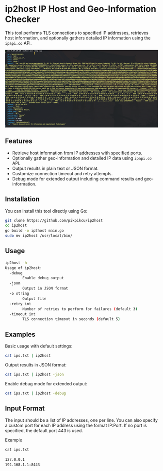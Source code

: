 # ip2host IP Host and Geo-Information Checker

This tool performs TLS connections to specified IP addresses, retrieves host information, and optionally gathers detailed IP information using the `ipapi.co` API.

![ip2host](ipinfo.png)

## Features

- Retrieve host information from IP addresses with specified ports.
- Optionally gather geo-information and detailed IP data using `ipapi.co` API.
- Output results in plain text or JSON format.
- Customize connection timeout and retry attempts.
- Debug mode for extended output including command results and geo-information.

## Installation

You can install this tool directly using Go:

```sh
git clone https://github.com/pikpikcu/ip2host
cd ip2host
go build -o ip2host main.go
sudo mv ip2host /usr/local/bin/
```
## Usage
```sh
ip2host -h
Usage of ip2host:
  -debug
        Enable debug output
  -json
        Output in JSON format
  -o string
        Output file
  -retry int
        Number of retries to perform for failures (default 3)
  -timeout int
        TLS connection timeout in seconds (default 5)
```
## Examples
Basic usage with default settings:
```sh
cat ips.txt | ip2host
```
Output results in JSON format:
```sh
cat ips.txt | ip2host -json
```
Enable debug mode for extended output:
```sh
cat ips.txt | ip2host -debug
```
## Input Format
The input should be a list of IP addresses, one per line. You can also specify a custom port for each IP address using the format IP:Port. If no port is specified, the default port 443 is used.

Example
```txt
cat ips.txt

127.0.0.1
192.168.1.1:8443
```
